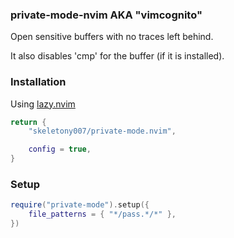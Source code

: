 ### private-mode-nvim AKA "vimcognito"

Open sensitive buffers with no traces left behind.

It also disables 'cmp' for the buffer (if it is installed).

### Installation

Using [lazy.nvim]

```lua
return {
    "skeletony007/private-mode.nvim",

    config = true,
}
```

### Setup

```lua
require("private-mode").setup({
    file_patterns = { "*/pass.*/*" },
})
```

[lazy.nvim]: https://github.com/folke/lazy.nvim
